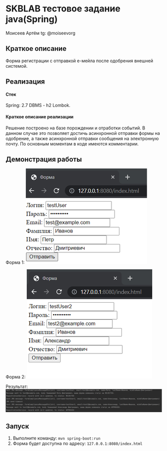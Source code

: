 # SKBLAB тестовое задание java(Spring)
Моисеев Артём tg: @moiseevorg

## Краткое описание 
Форма регистрации с отправкой е-мейла после одобрения внешней системой.

## Реализация
#### Cтек
Spring: 2.7
DBMS - h2
Lombok.
#### Краткое описание реализации
Решение построено на базе порождении и отработки событий. В данном случае это позволяет достичь асинхронной отправки формы на одобрение, а также асинхронной отправки сообщения на электронную почту. 
По основным моментам в коде имеются комментарии.
## Демонстрация работы
Форма 1:
![image](md_images/form1.png)

Форма 2:
![image](md_images/form2.png)

Результат:
![image](md_images/result.png)
## Запуск
1. Выполните команду: `mvn spring-boot:run`
2. Форма будет доступна по адресу: `127.0.0.1:8080/index.html`
